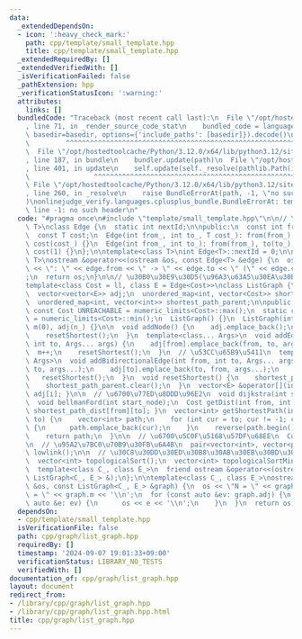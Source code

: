 ```yaml
---
data:
  _extendedDependsOn:
  - icon: ':heavy_check_mark:'
    path: cpp/template/small_template.hpp
    title: cpp/template/small_template.hpp
  _extendedRequiredBy: []
  _extendedVerifiedWith: []
  _isVerificationFailed: false
  _pathExtension: hpp
  _verificationStatusIcon: ':warning:'
  attributes:
    links: []
  bundledCode: "Traceback (most recent call last):\n  File \"/opt/hostedtoolcache/Python/3.12.0/x64/lib/python3.12/site-packages/onlinejudge_verify/documentation/build.py\"\
    , line 71, in _render_source_code_stat\n    bundled_code = language.bundle(stat.path,\
    \ basedir=basedir, options={'include_paths': [basedir]}).decode()\n          \
    \         ^^^^^^^^^^^^^^^^^^^^^^^^^^^^^^^^^^^^^^^^^^^^^^^^^^^^^^^^^^^^^^^^^^^^^^^^^^^^^^^^^\n\
    \  File \"/opt/hostedtoolcache/Python/3.12.0/x64/lib/python3.12/site-packages/onlinejudge_verify/languages/cplusplus.py\"\
    , line 187, in bundle\n    bundler.update(path)\n  File \"/opt/hostedtoolcache/Python/3.12.0/x64/lib/python3.12/site-packages/onlinejudge_verify/languages/cplusplus_bundle.py\"\
    , line 401, in update\n    self.update(self._resolve(pathlib.Path(included), included_from=path))\n\
    \                ^^^^^^^^^^^^^^^^^^^^^^^^^^^^^^^^^^^^^^^^^^^^^^^^^^^^^^^^^\n \
    \ File \"/opt/hostedtoolcache/Python/3.12.0/x64/lib/python3.12/site-packages/onlinejudge_verify/languages/cplusplus_bundle.py\"\
    , line 260, in _resolve\n    raise BundleErrorAt(path, -1, \"no such header\"\
    )\nonlinejudge_verify.languages.cplusplus_bundle.BundleErrorAt: template/small_template.hpp:\
    \ line -1: no such header\n"
  code: "#pragma once\n#include \"template/small_template.hpp\"\n\n// \u8FBA\ntemplate<class\
    \ T>\nclass Edge {\n  static int nextId;\n\npublic:\n  const int from, to, id;\n\
    \  const T cost;\n  Edge(int from_, int to_, T cost_): from(from_), to(to_), id(nextId++),\
    \ cost(cost_) {}\n  Edge(int from_, int to_): from(from_), to(to_), id(nextId++),\
    \ cost(1) {}\n};\n\ntemplate<class T>\nint Edge<T>::nextId = 0;\n\ntemplate<class\
    \ T>\nostream &operator<<(ostream &os, const Edge<T> &edge) {\n  os << edge.id\
    \ << \": \" << edge.from << \" -> \" << edge.to << \" (\" << edge.cost << \")\"\
    ;\n  return os;\n}\n\n// \u30B0\u30E9\u30D5(\u96A3\u63A5\u30EA\u30B9\u30C8)\n\
    template<class Cost = ll, class E = Edge<Cost>>\nclass ListGraph {\n  int n, m;\n\
    \  vector<vector<E>> adj;\n  unordered_map<int, vector<Cost>> shortest_path_dist;\n\
    \  unordered_map<int, vector<int>> shortest_path_parent;\n\npublic:\n  static\
    \ const Cost UNREACHABLE = numeric_limits<Cost>::max();\n  static const Cost NEGATIVE_CYCLE\
    \ = numeric_limits<Cost>::min();\n  ListGraph() {}\n  ListGraph(int n_): n(n_),\
    \ m(0), adj(n_) {}\n\n  void addNode() {\n    adj.emplace_back();\n    n++;\n\
    \    resetShortest();\n  }\n  template<class... Args>\n  void addEdge(int from,\
    \ int to, Args... args) {\n    adj[from].emplace_back(from, to, args...);\n  \
    \  m++;\n    resetShortest();\n  }\n  // \u53CC\u65B9\u5411\n  template<class...\
    \ Args>\n  void addBidirectionalEdge(int from, int to, Args... args) {\n    adj[from].emplace_back(from,\
    \ to, args...);\n    adj[to].emplace_back(to, from, args...);\n    m += 2;\n \
    \   resetShortest();\n  }\n  void resetShortest() {\n    shortest_path_dist.clear();\n\
    \    shortest_path_parent.clear();\n  }\n  vector<E> &operator[](int i) { return\
    \ adj[i]; }\n\n  // \u6700\u77ED\u8DDD\u96E2\n  void dijkstra(int start_node);\n\
    \  void bellmanFord(int start_node);\n  Cost getDist(int from, int to) { return\
    \ shortest_path_dist[from][to]; }\n  vector<int> getShortestPath(int from, int\
    \ to) {\n    vector<int> path;\n    for (int cur = to; cur != -1; cur = shortest_path_parent[from][cur])\
    \ {\n      path.emplace_back(cur);\n    }\n    reverse(path.begin(), path.end());\n\
    \    return path;\n  }\n\n  // \u6700\u5C0F\u5168\u57DF\u68EE\n  Cost prim();\n\
    \n  // \u95A2\u7BC0\u70B9\u30FB\u6A4B\n  pair<vector<int>, vector<pair<int, int>>>\
    \ lowlink();\n\n  // \u30C8\u30DD\u30ED\u30B8\u30AB\u30EB\u30BD\u30FC\u30C8\n\
    \  vector<int> topologicalSort();\n  vector<int> topologicalSortMinimum();\n\n\
    \  template<class C_, class E_>\n  friend ostream &operator<<(ostream &, const\
    \ ListGraph<C_, E_> &);\n};\n\ntemplate<class C_, class E_>\nostream &operator<<(ostream\
    \ &os, const ListGraph<C_, E_> &graph) {\n  os << \"N = \" << graph.n << \", M\
    \ = \" << graph.m << '\\n';\n  for (const auto &ev: graph.adj) {\n    for (const\
    \ auto &e: ev) {\n      os << e << '\\n';\n    }\n  }\n  return os;\n}"
  dependsOn:
  - cpp/template/small_template.hpp
  isVerificationFile: false
  path: cpp/graph/list_graph.hpp
  requiredBy: []
  timestamp: '2024-09-07 19:01:33+09:00'
  verificationStatus: LIBRARY_NO_TESTS
  verifiedWith: []
documentation_of: cpp/graph/list_graph.hpp
layout: document
redirect_from:
- /library/cpp/graph/list_graph.hpp
- /library/cpp/graph/list_graph.hpp.html
title: cpp/graph/list_graph.hpp
---
```

